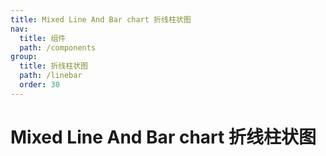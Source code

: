 ```yaml
---
title: Mixed Line And Bar chart 折线柱状图
nav:
  title: 组件
  path: /components
group:
  title: 折线柱状图
  path: /linebar
  order: 30
---
```


# Mixed Line And Bar chart 折线柱状图

<code src="./.demos/basic.tsx"></code>
